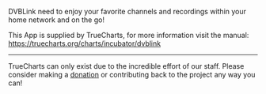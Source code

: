 DVBLink need to enjoy your favorite channels and recordings within your home network and on the go!

This App is supplied by TrueCharts, for more information visit the manual: https://truecharts.org/charts/incubator/dvblink

---

TrueCharts can only exist due to the incredible effort of our staff.
Please consider making a [donation](https://truecharts.org/docs/about/sponsor) or contributing back to the project any way you can!
